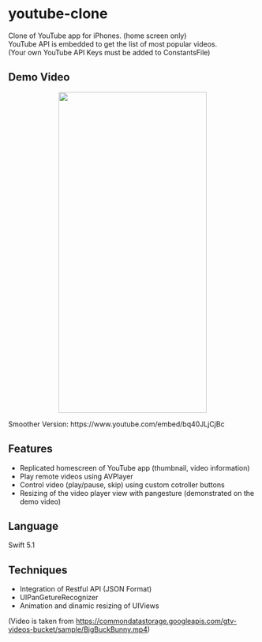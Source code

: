 # youtube-clone
Clone of YouTube app for iPhones. (home screen only) <br/>
YouTube API is embedded to get the list of most popular videos.  <br/>
(Your own YouTube API Keys must be added to ConstantsFile)


## Demo Video
<p align="middle">
  <img src="YouTubeCloneDemo.gif" width="300" height="650"/> <br/>
</p>
Smoother Version: https://www.youtube.com/embed/bq40JLjCjBc


## Features
* Replicated homescreen of YouTube app (thumbnail, video information)
* Play remote videos using AVPlayer 
* Control video (play/pause, skip) using custom cotroller buttons 
* Resizing of the video player view with pangesture (demonstrated on the demo video)



## Language
Swift 5.1


## Techniques
* Integration of Restful API (JSON Format)
* UIPanGetureRecognizer
* Animation and dinamic resizing of UIViews



(Video is taken from https://commondatastorage.googleapis.com/gtv-videos-bucket/sample/BigBuckBunny.mp4)
